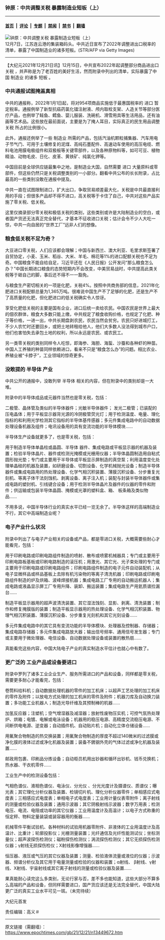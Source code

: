 ### 钟原：中共调整关税 暴露制造业短板（上）

---

#### [首页](../../../..?n13449672) &nbsp;|&nbsp; [评论](../../../../../epoch-comment?n13449672) &nbsp;|&nbsp; [专题](../../../../../epoch-special?n13449672) &nbsp;|&nbsp; [禁闻](../../../../../epoch-news?n13449672) &nbsp;|&nbsp; [禁书](../../../../../books?n13449672) &nbsp;|&nbsp; [翻墙](https://github.com/gfw-breaker/nogfw/blob/master/README.md?n13449672)


<div><img alt="钟原：中共调整关税 暴露制造业短板（上）" class="attachment-djy_600_400 size-djy_600_400 wp-post-image" src="https://i.epochtimes.com/assets/uploads/2021/12/id13449680-GettyImages-1237064589-600x400.jpg"/>
<div class="caption">
 12月7日，江苏连云港的集装箱码头。中共近日宣布了2022年调整进出口税率的清单，暴露了中国制造业的诸多短板。(STR/AFP via Getty Images)
</div></div><hr/><div class="post_content" id="artbody" itemprop="articleBody">
 <!-- article content begin -->
 <p>
  【大纪元2021年12月21日讯】12月15日，中共宣布2022年起调整部分商品进出口
  <ok href="https://www.epochtimes.com/gb/tag/%E5%85%B3%E7%A8%8E.html">
   关税
  </ok>
  ，并声称是为了老百姓的美好生活，然而附录中列出的清单，实际暴露了中国
  <ok href="https://www.epochtimes.com/gb/tag/%E5%88%B6%E9%80%A0%E4%B8%9A.html">
   制造业
  </ok>
  的诸多
  <ok href="https://www.epochtimes.com/gb/tag/%E7%9F%AD%E6%9D%BF.html">
   短板
  </ok>
  。
 </p>
 <h3>
  <strong>
   中共通报试图掩盖真相
  </strong>
 </h3>
 <p>
  中共的通报称，2022年1月1日起，将对954项商品实施低于最惠国税率的
  <ok href="https://www.epochtimes.com/gb/tag/%E8%BF%9B%E5%8F%A3.html">
   进口
  </ok>
  暂定税率。通报例举了新型抗癌药氯化镭注射液、颅内取栓支架、人造关节等部分医疗产品，也例举了鲑鱼、鳕鱼、婴儿服装、洗碗机、滑雪用具等生活用品，还有油画等艺术品。这些放在最前面说，主要是为了掩人耳目，实际真正的民生用品调整
  <ok href="https://www.epochtimes.com/gb/tag/%E5%85%B3%E7%A8%8E.html">
   关税
  </ok>
  所占的比例很小。
 </p>
 <p>
  此外，通报还例举了一些
  <ok href="https://www.epochtimes.com/gb/tag/%E5%88%B6%E9%80%A0%E4%B8%9A.html">
   制造业
  </ok>
  所需的产品，包括汽油机颗粒捕集器、汽车用电子节气门、可用于土壤修复的泥煤、高纯石墨配件、高速动车使用的高压电缆、燃料电池用膜电极组件和双极板等关键零部件，以及各种原物料等，如可可豆、植物精油、动物毛皮、日化、皮革、黄铁矿、纯氯化钾等。
 </p>
 <p>
  中国目前是全球供应链最集中之地，是制造业大国，自然需要
  <ok href="https://www.epochtimes.com/gb/tag/%E8%BF%9B%E5%8F%A3.html">
   进口
  </ok>
  大量原料或零部件，但这些仍然只是关税调整类别的一小部分。翻看中共公布的长长附录，占比最高的一些类别没敢在通报中提及。
 </p>
 <p>
  中共一直在试图限制进口，扩大出口，争取贸易顺差最大化，关税是中共最直接利用的手段；但很多产品却不得不进口，高关税等于卡住了自己，中共对这些产品实施了零关税、低关税。
 </p>
 <p>
  这里仅摘录部分零关税和极低关税的类别，这些类别或许是大陆制造业的空白，或者国产货还无法真正完全替代，才基本不征收进口关税；估计会令不少人大吃一惊，中共一向自居的“世界工厂”远非人们的想像。
 </p>
 <h3>
  <strong>
   粮食低关税不足为奇？
  </strong>
 </h3>
 <p>
  大豆进口零关税，人们应该都会理解；中国与新西兰、澳大利亚、毛里求斯签署了自贸协定，小麦、玉米、稻谷、大米、羊毛、棉花等1%的进口配额关税也不足为奇。中国粮食不能自给自足，习近平还在《人民日报》公开发问“那么粮食怎么办？”中国长期进口粮食的态势短期内不会改变，中美贸易战时，中共提高此类关税等于砸自己的脚，事后还不得不一一豁免。
 </p>
 <p>
  与粮食生产密切相关的一项是化肥，关税4%。按照中共商务部的信息，2021年化肥进口关税配额总量为1,365万吨。很难说中国生产不了足够的化肥，还是生产不了高质量的化肥，但化肥进口的低关税确实令人惊讶。
 </p>
 <p>
  享受化肥低关税的主要是国有企业，进口后统一卖给农民。中国农民是世界上最大的佃农群体，粮食大多数只能上缴，中共规定了粮食收购价格，也规定了化肥、种子等价格，一进一出，中共长期盘剥农民，农民当然会贫穷。农民只好进城打工，不少人农忙时还要回乡，或把土地转租给他人，他们大多数人没法得到城市户口，他们也害怕失去承包土地的权利，所以永远是农民、或农民工。
 </p>
 <p>
  另一类零关税的类别同样令人吃惊，即海参、海胆、海蜇、沙蚕和各种虾的种苗。中国人工养殖的种苗同样依赖进口，看来不只是“粮食怎么办”的问题。相比农业、养殖业被“卡脖子”，工业领域的惊奇更多。
 </p>
 <h3>
  <strong>
   没敢提的
   <ok href="https://www.epochtimes.com/gb/tag/%E5%8D%8A%E5%AF%BC%E4%BD%93.html">
    半导体
   </ok>
   产业
  </strong>
 </h3>
 <p>
  中共公开的通报中，没敢列举
  <ok href="https://www.epochtimes.com/gb/tag/%E5%8D%8A%E5%AF%BC%E4%BD%93.html">
   半导体
  </ok>
  相关的内容，但在附录中的类别却是一大堆。
 </p>
 <p>
  附录中的半导体成品或元器件当然也是零关税，包括：
 </p>
 <p>
  二极管、晶体管及类似的半导体器件；光敏半导体器件； 发光二极管；已装配的压电晶体；用于平板显示器背光源的冷阴极管荧光灯；用于检测温度、电量、理化指标的和利用光学检测其它指标的半导体基传感器；多元件集成电路中的自动数据处理设备机器及组件；电讯设备用的具有变流功能的半导体模块……
 </p>
 <p>
  半导体生产设备就更多了，也是零关税，包括：
 </p>
 <p>
  用于制造半导体单晶柱或晶圆、半导体 器件、集成电路或平板显示器的机器及装置；检验半导体晶片、器件或检测光掩模或光栅用仪器；半导体晶圆制造用自粘式圆形抛光垫；专门或主要用于半导体或平板显示屏制造的真空泵；利用温度变化处理单晶硅的机器及装置，如研磨设备、切割设备、化学机械抛光设备；制造半导体器件或集成电路用的热处理设备、化学气相沉积装置、薄膜沉积设备、分步重复光刻机、等离子体干法刻蚀机、剥离设备、离子注入机；装配与封装半导体器件或集成电路的塑封机、引线键合设备；用于检测半导体晶片及器件的仪器的零件和附件；供运输或包装半导体晶圆、掩模或光罩的塑料盒、箱、 板条箱及类似物品……
 </p>
 <p>
  不用多说，中国半导体行业的真实水平已经一览无余了。半导体这样的高端制造业不行，其它中高端制造业呢？
 </p>
 <h3>
  <strong>
   电子产业什么状况
  </strong>
 </h3>
 <p>
  附录中列出了与电子产业相关的设备或产品，都是零进口关税，大概需要些耐心才能看完，包括：
 </p>
 <p>
  用于印刷电路或印刷电路组件制造的喷射、散布或喷雾机械器具；专门或主要用于印刷电路板基板或印刷电路制造的滚压机；用激光、其它光、光子束处理的专门或主要用于印刷电路或印刷电路组件；印刷电路组件制造的电子元件自动装配机；从电子显微样品或样品基板上去除有机污染物的等离子清洗机器；印刷电路或印刷电路组件制造的炉及烘箱、波峰焊接机器；集成电路工厂专用的自动搬运机器人；集成电路或液晶显示屏工厂专用升降、装卸、搬运装置；集成电路生产用氦质谱捡漏台……
 </p>
 <p>
  制造平板显示器用的超声波清洗装置、其它湿法蚀刻、显影、剥离、清洗装置；制作和修复掩膜版的装置；制造平板显示器用的热处理设备、化学气相沉积装置、物理气相沉积装置、薄膜沉积设备、分步重复光刻机和其它光刻设备……
 </p>
 <p>
  多元件集成电路中的其它具有变流功能的半导体模块、处理器及控制器、存储器；集成电路存储器；多元件集成电路放大器；输出信号频率、通用信号发生器；专门或主要用于微处理器、电信设备、自动数据处理设备或装置的散热扇……
 </p>
 <p>
  真能看完这些内容，中国大陆电子产业的真实制造水平估计也就心中有数了。
 </p>
 <h3>
  <strong>
   更广泛的
  </strong>
  <strong>
   工业产品或设备要进口
  </strong>
 </h3>
 <p>
  附录中罗列了诸多工业企业生产、服务所需进口的产品和设备，同样都是零关税，需要更多耐心才能看完，包括：
 </p>
 <p>
  卷筒料给料机；自动数据处理机器的零件的加工机床；以超声工艺处理的加工机床的零件及附件；以放电方式处理的加工机床的零件及附件；机器刀库及自动换刀装置；多功能工业机器人；制造光导纤维及其预制棒的机器……
 </p>
 <p>
  加氢反应器；注塑机；空气增湿器及减湿器；放射性废物压实机；可控气氛热处理炉、烘箱；电镀、电解或电泳设备；机器用的稳压电源、高精度交流稳压电源、不间断供电电源、逆变器；自动插件机、自动贴片机；自动化立体仓储设备……
 </p>
 <p>
  用氟聚合物制造的热交换装置；用氟聚合物制造的厚度不超过140微米的过滤膜或净化膜的液体过滤或净化机器及装置；装备不銹钢外壳的气体过滤或净化机器及装置……
 </p>
 <p>
  邮政用包裹、印刷品分拣设备；自动柜员机用出钞器和循环出钞机、钱币兑换机；热水器、干衣机零件……
 </p>
 <p>
  工业生产中的检测设备包括：
 </p>
 <p>
  气相色谱仪、液相色谱仪、电泳仪、分光仪 、分光光度计及摄谱仪、质谱仪；曝光表；其它理化分析仪器及装置、检镜切片机、理化分析仪器零件；单相感应式电度表；三相感应式电度表；单相电子式电度表；工业用计量仪表零附件；离子射线的测量或检验仪器及装置；通用示波器；其它阴极射线示波器；数字万用表；检测电压、电流、电阻或功率的其它仪器；工业用温度计及高温计；以电子方式称重的恒定秤、物料定量装袋或装容器用的衡器……
 </p>
 <p>
  机械零件平衡试验机、各种材料的试验用机器零附件、非液体的工业用温度计及高温计、比重计；轮廓投影仪；光栅测量装置；光纤通信及光纤性能测试仪；坐标测量仪；超声波探伤检测仪；磁粉探伤检测仪；涡流探伤检测仪；其它无损探伤检测仪器；γ射线无损探伤检仪；X射线影像增强器……
 </p>
 <p>
  恒压器、液压或气压的其它仪器及装置；测量、检验液体流量或液位的仪器；示波器、频谱分析仪及其它用于电量测量或检验的仪器和装置；α射线、 β射线、γ射线、Χ射线、宇宙射线或其它离子射线的测量或检验仪器及装置……
 </p>
 <p>
  果真能耐心读完这么多类别，无论行家与否，差不多也能知道，这些大部分不算多么高端的产品和设备，但同样需要进口，国产货应该还是无法完全替代，中国大陆更广泛的真实工业水平可见一斑。（未完待续）
 </p>
 <p>
  大纪元首发
 </p>
 <p>
  责任编辑：高义＃
 </p>
 <!-- article content end -->
 <div id="below_article_ad">
 </div>
</div>


---

原文链接（需翻墙）：https://www.epochtimes.com/gb/21/12/21/n13449672.htm